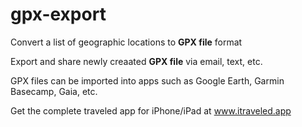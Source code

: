 # gpx-export

Convert a list of geographic locations to **GPX file** format

Export and share newly creaated **GPX file** via email, text, etc.

GPX files can be imported into apps such as Google Earth, Garmin Basecamp, Gaia, etc.

Get the complete traveled app for iPhone/iPad at www.itraveled.app
